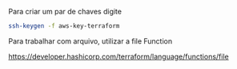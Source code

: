 Para criar um par de chaves digite

```sh
ssh-keygen -f aws-key-terraform
```

Para trabalhar com arquivo, utilizar a file Function

https://developer.hashicorp.com/terraform/language/functions/file